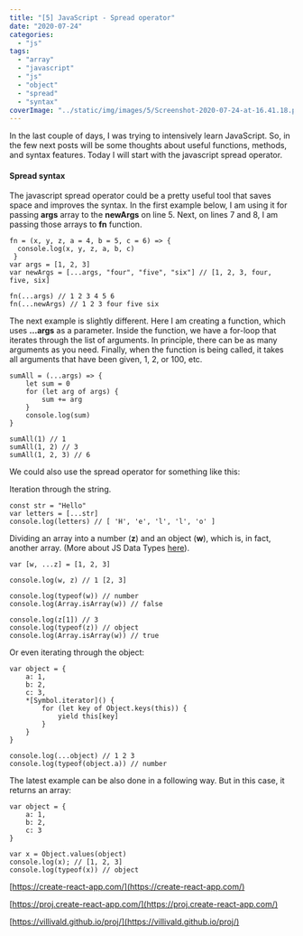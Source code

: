 ```yaml
---
title: "[5] JavaScript - Spread operator"
date: "2020-07-24"
categories:
  - "js"
tags:
  - "array"
  - "javascript"
  - "js"
  - "object"
  - "spread"
  - "syntax"
coverImage: "../static/img/images/5/Screenshot-2020-07-24-at-16.41.18.png"
---
```


In the last couple of days, I was trying to intensively learn JavaScript. So, in the few next posts will be some thoughts about useful functions, methods, and syntax features. Today I will start with the javascript spread operator.

#### Spread syntax

The javascript spread operator could be a pretty useful tool that saves space and improves the syntax. In the first example below, I am using it for passing **args** array to the **newArgs** on line 5. Next, on lines 7 and 8, I am passing those arrays to **fn** function.

```
fn = (x, y, z, a = 4, b = 5, c = 6) => {
  console.log(x, y, z, a, b, c)
 }
var args = [1, 2, 3]
var newArgs = [...args, "four", "five", "six"] // [1, 2, 3, four, five, six]

fn(...args) // 1 2 3 4 5 6
fn(...newArgs) // 1 2 3 four five six
```

The next example is slightly different. Here I am creating a function, which uses **…args** as a parameter. Inside the function, we have a for-loop that iterates through the list of arguments. In principle, there can be as many arguments as you need. Finally, when the function is being called, it takes all arguments that have been given, 1, 2, or 100, etc.

```
sumAll = (...args) => {
    let sum = 0
    for (let arg of args) {
        sum += arg
    }
    console.log(sum)
}

sumAll(1) // 1
sumAll(1, 2) // 3
sumAll(1, 2, 3) // 6
```

We could also use the spread operator for something like this:

Iteration through the string.

```
const str = "Hello"
var letters = [...str]
console.log(letters) // [ 'H', 'e', 'l', 'l', 'o' ]
```

Dividing an array into a number (**z**) and an object (**w**), which is, in fact, another array. (More about JS Data Types [here](https://create-react-app.com/javascript-data-types/)).

```
var [w, ...z] = [1, 2, 3]

console.log(w, z) // 1 [2, 3]

console.log(typeof(w)) // number
console.log(Array.isArray(w)) // false

console.log(z[1]) // 3
console.log(typeof(z)) // object
console.log(Array.isArray(w)) // true
```

Or even iterating through the object:

```
var object = {
    a: 1,
    b: 2,
    c: 3,
    *[Symbol.iterator]() {
        for (let key of Object.keys(this)) {
            yield this[key]
        }
    }
}

console.log(...object) // 1 2 3
console.log(typeof(object.a)) // number
```

The latest example can be also done in a following way. But in this case, it returns an array:

```
var object = {
    a: 1,
    b: 2,
    c: 3
}

var x = Object.values(object)
console.log(x); // [1, 2, 3]
console.log(typeof(x)) // object
```

[https://create-react-app.com/](https://create-react-app.com/)

[https://proj.create-react-app.com/](https://proj.create-react-app.com/)

[https://villivald.github.io/proj/](https://villivald.github.io/proj/)
